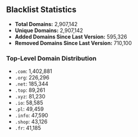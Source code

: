 ## Blacklist Statistics

- **Total Domains:** 2,907,142
- **Unique Domains:** 2,907,142
- **Added Domains Since Last Version:** 595,326
- **Removed Domains Since Last Version:** 710,100

### Top-Level Domain Distribution

-  `.com`: 1,402,881
-  `.org`: 226,296
-  `.net`: 185,344
-  `.top`: 89,261
-  `.xyz`: 81,230
-  `.io`: 58,585
-  `.pl`: 49,459
-  `.info`: 47,590
-  `.shop`: 43,126
-  `.fr`: 41,185
